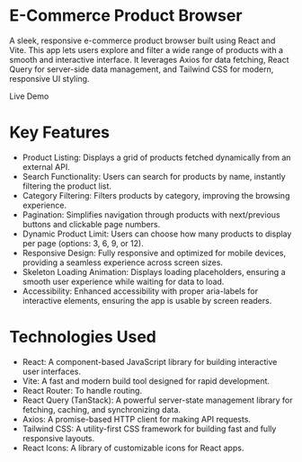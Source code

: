 

# E-Commerce Product Browser
A sleek, responsive e-commerce product browser built using React and Vite. This app lets users explore and filter a wide range of products with a smooth and interactive interface. It leverages Axios for data fetching, React Query for server-side data management, and Tailwind CSS for modern, responsive UI styling.

Live Demo
# Key Features
* Product Listing: Displays a grid of products fetched dynamically from an external API.
* Search Functionality: Users can search for products by name, instantly filtering the product list.
* Category Filtering: Filters products by category, improving the browsing experience.
* Pagination: Simplifies navigation through products with next/previous buttons and clickable page numbers.
* Dynamic Product Limit: Users can choose how many products to display per page (options: 3, 6, 9, or 12).
* Responsive Design: Fully responsive and optimized for mobile devices, providing a seamless experience across screen sizes.
* Skeleton Loading Animation: Displays loading placeholders, ensuring a smooth user experience while waiting for data to load.
* Accessibility: Enhanced accessibility with proper aria-labels for interactive elements, ensuring the app is usable by screen readers.
# Technologies Used
* React: A component-based JavaScript library for building interactive user interfaces.
* Vite: A fast and modern build tool designed for rapid development.
* React Router: To handle routing.
* React Query (TanStack): A powerful server-state management library for fetching, caching, and synchronizing data.
* Axios: A promise-based HTTP client for making API requests.
* Tailwind CSS: A utility-first CSS framework for building fast and fully responsive layouts.
* React Icons: A library of customizable icons for React apps.
